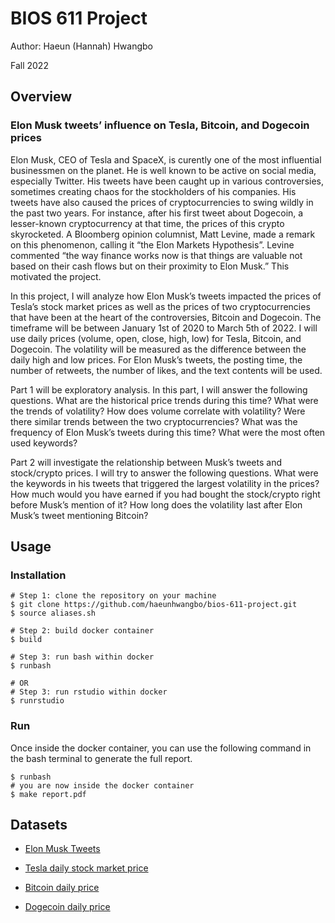 # BIOS 611 Project

Author: Haeun (Hannah) Hwangbo

Fall 2022


## Overview

### Elon Musk  tweets’ influence on Tesla, Bitcoin, and Dogecoin prices

Elon Musk, CEO of Tesla and SpaceX, is curently one of the most influential businessmen 
on the planet. He is well known to be active on social media, especially Twitter. His 
tweets have been caught up in various controversies, sometimes creating chaos for the 
stockholders of his companies. His tweets have also caused the prices of cryptocurrencies 
to swing wildly in the past two years. For instance, after his first tweet about Dogecoin, 
a lesser-known cryptocurrency at that time, the prices of this crypto skyrocketed. 
A Bloomberg opinion columnist, Matt Levine, made a remark on this phenomenon, calling it 
“the Elon Markets Hypothesis”. Levine commented “the way finance works now is that things 
are valuable not based on their cash flows but on their proximity to Elon Musk.” This motivated 
the project.

In this project, I will analyze how Elon Musk’s tweets impacted the prices of Tesla’s stock 
market prices as well as the prices of two cryptocurrencies that have been at the heart of 
the controversies, Bitcoin and Dogecoin. The timeframe will be between January 1st of 2020 
to March 5th of 2022. I will use daily prices (volume, open, close, high, low) for Tesla, 
Bitcoin, and Dogecoin. The volatility will be measured as the difference between the daily 
high and low prices. For Elon Musk’s tweets, the posting time, the number of retweets, 
the number of likes, and the text contents will be used.

Part 1 will be exploratory analysis. In this part, I will answer the following questions. 
What are the historical price trends during this time? What were the trends of volatility? 
How does volume correlate with volatility? Were there similar trends between the two cryptocurrencies? 
What was the frequency of Elon Musk’s tweets during this time? What were the most often used keywords? 

Part 2 will investigate the relationship between Musk’s tweets and stock/crypto prices. 
I will try to answer the following questions. What were the keywords in his tweets that triggered 
the largest volatility in the prices? How much would you have earned if you had bought the 
stock/crypto right before Musk’s mention of it? How long does the volatility last after Elon
Musk’s tweet mentioning Bitcoin? 

## Usage

### Installation

```{shell}
# Step 1: clone the repository on your machine
$ git clone https://github.com/haeunhwangbo/bios-611-project.git
$ source aliases.sh

# Step 2: build docker container
$ build

# Step 3: run bash within docker
$ runbash

# OR
# Step 3: run rstudio within docker
$ runrstudio
```

### Run

Once inside the docker container, you can use the following command in the bash terminal to
generate the full report.

```{shell}
$ runbash
# you are now inside the docker container
$ make report.pdf
```


## Datasets

- [Elon Musk Tweets](https://www.kaggle.com/datasets/hisanai/elon-musk-tweets-5-years?select=Elon+2020-2021.csv)

- [Tesla daily stock market price](https://www.kaggle.com/datasets/harshsingh2209/tesla-stock-pricing-20172022)

- [Bitcoin daily price](https://www.kaggle.com/datasets/rishabhkmr/bitcoin-historical-price-usd)

- [Dogecoin daily price](https://www.kaggle.com/datasets/dhruvildave/dogecoin-historical-data)

